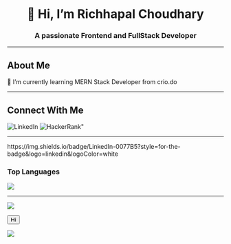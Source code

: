 <h1 align="center">👋 Hi, I’m Richhapal Choudhary </h1>
<h3 align="center" > A passionate Frontend and FullStack Developer</h3>

<hr>
<h2>About Me</h2>

🌱 I’m currently learning MERN Stack Developer from crio.do

<hr>

<h2>Connect With Me</h2>
<p align="left">
 <a src="" target="blank"><img  alt="LinkedIn"  /></a>
 <a src="www.hackerrank.com" target="blank"><img src="https://img.shields.io/badge/-Hackerrank-2EC866?style=for-the-badge&logo=HackerRank&logoColor=white" alt=HackerRank"  /></a>
</p>
<hr>
https://img.shields.io/badge/LinkedIn-0077B5?style=for-the-badge&logo=linkedin&logoColor=white
<h3>Top Languages</h3>
<p align="left" >
<img src="https://github-readme-stats.vercel.app/api/top-langs/?username=richhapal&layout=compact&theme=tokyonight" />
</p>


<hr>




<!-- <h3>My Gits Statss</h3>
<p align="left" >
<img  src="https://github-readme-stats.vercel.app/api?username=richhapal&show_icons=true&theme=tokyonight"  />
</p>
 -->



![](https://komarev.com/ghpvc/?username=richhapal)

<!-- <img src="https://cdn.simpleicons.org/leetcode/ffffff" height="32" width="32" /> -->
<button>Hi</button>

<!-- <img src="https://github-profile-summary-cards.vercel.app/api/cards/profile-details?username=richhapal&theme=tokyonight"  /> -->
<!-- <a href="https://leetcode.com/richhapal_choudhary/" ><img src="https://img.shields.io/badge/-LinkedIn-FFA116?style=for-the-badge&logo=LinkedIn&logoColor=blue" >  </a>
 -->
<a href="https://www.linkedin.com/in/richhapalchoudhary/" ><img src="https://img.shields.io/badge/LinkedIn-0077B5?style=for-the-badge&logo=linkedin&logoColor=white" >  </a>

<!-- https://img.shields.io/badge/LinkedIn-0077B5?style=for-the-badge&logo=linkedin&logoColor=white -->
<!-- https://leetcode.com/richhapal_choudhary/ -->
